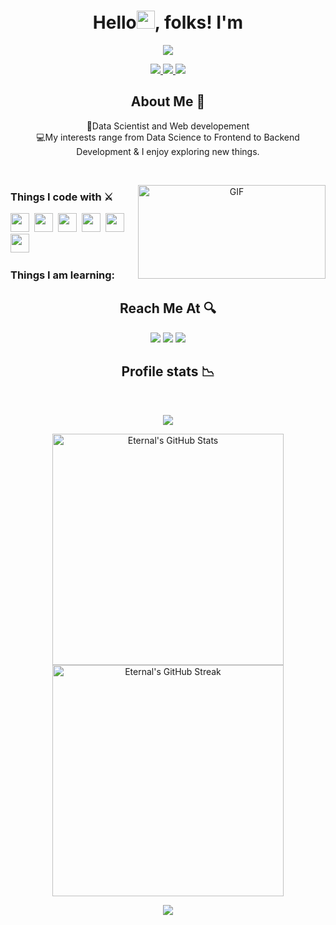 

<!--
- Hi there 👋
**rajat5ranjan/rajat5ranjan** is a ✨ _special_ ✨ repository because its `README.md` (this file) appears on your GitHub profile.

Here are some ideas to get you started:

- 🔭 I’m currently working on ...
- 🌱 I’m currently learning ...
- 👯 I’m looking to collaborate on ...
- 🤔 I’m looking for help with ...
- 💬 Ask me about ...
- 📫 How to reach me: ...
- 😄 Pronouns: ...
- ⚡ Fun fact: ...
-->

<h1 align="center">
  Hello<img src="https://media.giphy.com/media/gM5qFksULw54NMWyry/giphy.gif" width="29px">, folks! I'm
</h1>

<p align="center"><a href="https://www.linkedin.com/in/rajat-ranjan24/">
  <img src="https://img.shields.io/badge/-Rajat%20Ranjan-green?style=for-the-badge">
  
</a></p> 

<p align="center">
  <a href="https://www.linkedin.com/in/rajat-ranjan24/"> 
    <img src="https://img.shields.io/badge/-Walk-4d79ff?style=for-the-badge">
    <img src="https://img.shields.io/badge/-With-5457ff?style=for-the-badge">
    <img src="https://img.shields.io/badge/-Code-7f54ff?style=for-the-badge">
  </a>
</p>



<h2 align="center">About Me 🚀</h2>
<p align="center">
👦Data Scientist and Web developement </br>
💻My interests range from Data Science to Frontend to Backend Development & I enjoy exploring new things.
</P>

<br>
<p align="center">
<img align="right" width="300" height=150 alt="GIF" src="https://media.giphy.com/media/zMukICnMEZmSf8zvXd/giphy.gif" />
</p>

<p align="center">
<h3>Things I code with ⚔️</h3>

<span><img src="https://cdn.jsdelivr.net/gh/devicons/devicon@latest/icons/python/python-original.svg" width="30px"></span>&nbsp;
<span><img src="https://cdn.jsdelivr.net/gh/devicons/devicon@latest/icons/javascript/javascript-original.svg" width="30px"></span>&nbsp;
<span><img src="https://cdn.jsdelivr.net/gh/devicons/devicon@latest/icons/react/react-original.svg" width="30px"></span>&nbsp;
<span><img src="https://cdn.jsdelivr.net/gh/devicons/devicon@latest/icons/mysql/mysql-original.svg" width="30px"></span>&nbsp;
<span><img src="https://cdn.jsdelivr.net/gh/devicons/devicon@latest/icons/mongodb/mongodb-original.svg" width="30px"></span>&nbsp;
<span><img src="https://cdn.jsdelivr.net/gh/devicons/devicon@latest/icons/java/java-original.svg" width="30px"></span>&nbsp;


<!-- ### Tools I use:
<span><img src="https://cdn.jsdelivr.net/gh/devicons/devicon@latest/icons/git/git-plain.svg" width="30px"></span>&nbsp;
<span><img src="https://github.com/rajat5ranjan/rajat5ranjan/blob/main/img/icons8-firebase.svg" width="30px"></span>&nbsp;
<span><img src="https://avatars.githubusercontent.com/u/10251060?s=200&v=4" width="30px"></span>&nbsp;
<span><img src="https://github.com/rajat5ranjan/rajat5ranjan/blob/main/img/figma.svg" width="30px"></span>&nbsp; -->

### Things I am learning:
<!-- <span><img src="https://cdn.jsdelivr.net/gh/devicons/devicon@latest/icons/nodejs/nodejs-original.svg" width="30px"></span>&nbsp; -->

</p>

<h2 align="center">Reach Me At 🔍</h2>

<p align="center">
<a target="_blank" href="https://www.linkedin.com/in/rajat-ranjan24//"><img src="https://img.shields.io/badge/-LinkedIn-0e76a8?style=for-the-badge&logo=LinkedIn"></a>
<a target="_blank" href="mailto:rajat5ranjan56@gmail.com"><img src="https://img.shields.io/badge/-Gmail-c0392b?style=for-the-badge&logo=Gmail&logoColor=white"></a>
<a target="_blank" href="https://rajat5ranjan.github.io/"><img src="https://img.shields.io/badge/-Portfolio-2A5AD3?style=for-the-badge&logo=Opsgenie"></a>
</p>

<h2 align="center">Profile stats 📉</h2>
<br>
<p align="center"><img src="https://komarev.com/ghpvc/?username=rajat5ranjan&style=flat-square&color=4287f5"></p>
<p align="center">
<img width="370px" alt="Eternal's GitHub Stats" src="https://github-readme-stats.vercel.app/api?username=rajat5ranjan&custom_title=Overall+Activity&show_icons=true&hide_border=true&count_private=true&bg_color=ffffff00&title_color=2e7eff&text_color=878787&icon_color=2e7eff" />
<img width="370px" alt="Eternal's GitHub Streak" src="https://github-readme-streak-stats.herokuapp.com/?user=rajat5ranjan&background=ffffff00&hide_border=true&stroke=878787&ring=296dda&fire=296dda&currStreakNum=878787&sideNums=878787&currStreakLabel=878787&sideLabels=878787&dates=878787" />
</p>

<!-- <p align="center"> 
 <img align="center" src="https://github-readme-stats.vercel.app/api/top-langs/?username=rajat5ranjan&custom_title=Top+Language's+Used&show_icons=true&hide_border=true&count_private=true&bg_color=ffffff00&title_color=2e7eff&text_color=878787&icon_color=2e7eff" />
</p> -->

<p align="center">
<img src="https://activity-graph.herokuapp.com/graph?username=rajat5ranjan&theme=dracula&bg_color=ffffff00&color=878787&line=296dda&point=ffffff00&area=true&hide_border=true">
</p>


